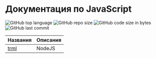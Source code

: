 # Документация по JavaScript

![GitHub top language](https://img.shields.io/github/languages/top/DmitryRyumin/docs_js)
![GitHub repo size](https://img.shields.io/github/repo-size/DmitryRyumin/docs_js)
![GitHub code size in bytes](https://img.shields.io/github/languages/code-size/DmitryRyumin/docs_js)
![GitHub last commit](https://img.shields.io/github/last-commit/DmitryRyumin/docs_js)

| Названия | Описания |
| -------- | -------- |
| [trml](https://github.com/DmitryRyumin/docs_js/tree/master/NodeJS) | NodeJS |
